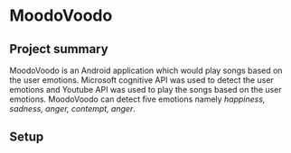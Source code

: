 # MoodoVoodo

## Project summary

MoodoVoodo is an Android application which would play songs based on the user emotions. Microsoft cognitive API was used to detect the user emotions and Youtube API was used to play the songs based on the user emotions. MoodoVoodo can detect five emotions namely *happiness, sadness, anger, contempt, anger*.

## Setup

